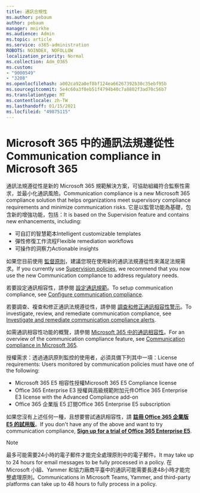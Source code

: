 ```yaml
---
title: 通訊合規性
ms.author: pebaum
author: pebaum
manager: mnirkhe
ms.audience: Admin
ms.topic: article
ms.service: o365-administration
ROBOTS: NOINDEX, NOFOLLOW
localization_priority: Normal
ms.collection: Adm_O365
ms.custom:
- "9000549"
- "3208"
ms.openlocfilehash: a002ca92a0ef8bf124ea66267392b30c35ebf95b
ms.sourcegitcommit: 5e4c60a3f0eb51f4794b40c7a8802f3ad70c56b7
ms.translationtype: MT
ms.contentlocale: zh-TW
ms.lasthandoff: 01/15/2021
ms.locfileid: "49875115"
---
```

# <a name="communication-compliance-in-microsoft-365"></a><span data-ttu-id="3a247-102">Microsoft 365 中的通訊法規遵從性</span><span class="sxs-lookup"><span data-stu-id="3a247-102">Communication compliance in Microsoft 365</span></span>

<span data-ttu-id="3a247-103">通訊法規遵從性是新的 Microsoft 365 規範解決方案，可協助組織符合監察性需求，並最小化通訊風險。</span><span class="sxs-lookup"><span data-stu-id="3a247-103">Communication compliance is a new Microsoft 365 compliance solution that helps organizations meet supervisory compliance requirements and minimize communication risks.</span></span> <span data-ttu-id="3a247-104">它是以監管功能為基礎，包含新的增強功能，包括：</span><span class="sxs-lookup"><span data-stu-id="3a247-104">It is based on the Supervision feature and contains new enhancements, including:</span></span>

- <span data-ttu-id="3a247-105">可自訂的智慧範本</span><span class="sxs-lookup"><span data-stu-id="3a247-105">Intelligent customizable templates</span></span>
- <span data-ttu-id="3a247-106">彈性修復工作流程</span><span class="sxs-lookup"><span data-stu-id="3a247-106">Flexible remediation workflows</span></span>
- <span data-ttu-id="3a247-107">可操作的洞察力</span><span class="sxs-lookup"><span data-stu-id="3a247-107">Actionable insights</span></span>

<span data-ttu-id="3a247-108">如果您目前使用 [監督原則](https://docs.microsoft.com/microsoft-365/compliance/supervision-policies)，建議您現在使用新的通訊法規遵從性來滿足法規需求。</span><span class="sxs-lookup"><span data-stu-id="3a247-108">If you currently use [Supervision policies](https://docs.microsoft.com/microsoft-365/compliance/supervision-policies), we recommend that you now use the new Communication compliance to address regulatory needs.</span></span>

<span data-ttu-id="3a247-109">若要設定通訊相容性，請參閱 [設定通訊規範](https://docs.microsoft.com/microsoft-365/compliance/communication-compliance-configure)。</span><span class="sxs-lookup"><span data-stu-id="3a247-109">To setup communication compliance, see [Configure communication compliance](https://docs.microsoft.com/microsoft-365/compliance/communication-compliance-configure).</span></span>

<span data-ttu-id="3a247-110">若要調查、複查和修正通訊法規遵從性，請參閱 [調查和修正通訊相容性警示](https://docs.microsoft.com/microsoft-365/compliance/communication-compliance-investigate-remediate)。</span><span class="sxs-lookup"><span data-stu-id="3a247-110">To investigate, review, and remediate communication compliance, see [Investigate and remediate communication compliance alerts](https://docs.microsoft.com/microsoft-365/compliance/communication-compliance-investigate-remediate).</span></span>

<span data-ttu-id="3a247-111">如需通訊相容性功能的概覽，請參閱 [Microsoft 365 中的通訊相容性](https://docs.microsoft.com/microsoft-365/compliance/communication-compliance)。</span><span class="sxs-lookup"><span data-stu-id="3a247-111">For an overview of the communication compliance feature, see [Communication compliance in Microsoft 365](https://docs.microsoft.com/microsoft-365/compliance/communication-compliance).</span></span>

<span data-ttu-id="3a247-112">授權需求：透過通訊原則監控的使用者，必須具備下列其中一項：</span><span class="sxs-lookup"><span data-stu-id="3a247-112">License requirements: Users monitored by communication policies must have one of the following:</span></span>

- <span data-ttu-id="3a247-113">Microsoft 365 E5 相容性授權</span><span class="sxs-lookup"><span data-stu-id="3a247-113">Microsoft 365 E5 Compliance license</span></span>
- <span data-ttu-id="3a247-114">Office 365 Enterprise E3 授權與高級規範附加元件</span><span class="sxs-lookup"><span data-stu-id="3a247-114">Office 365 Enterprise E3 license with the Advanced Compliance add-on</span></span>
- <span data-ttu-id="3a247-115">Office 365 企業版 E5 訂閱</span><span class="sxs-lookup"><span data-stu-id="3a247-115">Office 365 Enterprise E5 subscription</span></span>

<span data-ttu-id="3a247-116">如果您沒有上述任何一種，且想要嘗試通訊相容性，請 **[註冊 Office 365 企業版 E5 的試用版](https://go.microsoft.com/fwlink/p/?LinkID=698279)**。</span><span class="sxs-lookup"><span data-stu-id="3a247-116">If you don't have any of the above and want to try communication compliance, **[Sign up for a trial of Office 365 Enterprise E5](https://go.microsoft.com/fwlink/p/?LinkID=698279)**.</span></span>

> [!NOTE]
> <span data-ttu-id="3a247-117">最多可能需要24小時的電子郵件才能完全處理原則中的電子郵件。</span><span class="sxs-lookup"><span data-stu-id="3a247-117">It may take up to 24 hours for email messages to be fully processed in a policy.</span></span> <span data-ttu-id="3a247-118">在 Microsoft 小組、Yammer 和協力廠商平臺中的通訊可能需要長達48小時才能完整處理原則。</span><span class="sxs-lookup"><span data-stu-id="3a247-118">Communications in Microsoft Teams, Yammer, and third-party platforms can take up to 48 hours to fully process in a policy.</span></span>
